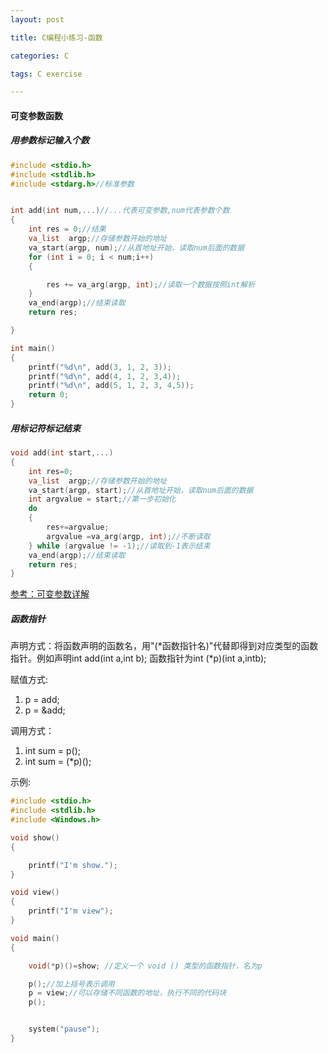 ```yaml
---
layout: post

title: C编程小练习-函数

categories: C

tags: C exercise

---
```


#### 可变参数函数

##### 用参数标记输入个数

```c
#include <stdio.h>
#include <stdlib.h>
#include <stdarg.h>//标准参数


int add(int num,...)//...代表可变参数,num代表参数个数
{
	int res = 0;//结果
	va_list  argp;//存储参数开始的地址
	va_start(argp, num);//从首地址开始，读取num后面的数据
	for (int i = 0; i < num;i++)
	{

		res += va_arg(argp, int);//读取一个数据按照int解析
	}
	va_end(argp);//结束读取
	return res;

}

int main()
{
    printf("%d\n", add(3, 1, 2, 3));
	printf("%d\n", add(4, 1, 2, 3,4));
	printf("%d\n", add(5, 1, 2, 3, 4,5));   
    return 0;
}
```

##### 用标记符标记结束

```c
void add(int start,...)
{
    int res=0;
	va_list  argp;//存储参数开始的地址
	va_start(argp, start);//从首地址开始，读取num后面的数据
	int argvalue = start;//第一步初始化
	do 
	{
        res+=argvalue;
		argvalue =va_arg(argp, int);//不断读取
	} while (argvalue != -1);//读取到-1表示结束
	va_end(argp);//结束读取
	return res;
}
```

[参考：可变参数详解](https://www.cnblogs.com/clover-toeic/p/3736748.html)

##### 函数指针

声明方式：将函数声明的函数名，用"(\*函数指针名)"代替即得到对应类型的函数指针。例如声明int add(int a,int b);  函数指针为int (\*p)(int a,intb);

赋值方式:

1. p = add;
2. p = &add;  

调用方式：

1.  int sum = p();
2.  int sum = (*p)();

示例:

```c
#include <stdio.h>
#include <stdlib.h>
#include <Windows.h>

void show()
{

	printf("I'm show.");
}

void view()
{
	printf("I'm view");
}

void main()
{

	void(*p)()=show; //定义一个 void () 类型的函数指针，名为p

	p();//加上括号表示调用
	p = view;//可以存储不同函数的地址，执行不同的代码块
	p();


	system("pause");
}
```

